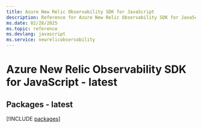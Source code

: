 ```yaml
---
title: Azure New Relic Observability SDK for JavaScript
description: Reference for Azure New Relic Observability SDK for JavaScript
ms.date: 02/28/2025
ms.topic: reference
ms.devlang: javascript
ms.service: newrelicobservability
---
```

# Azure New Relic Observability SDK for JavaScript - latest
## Packages - latest
[!INCLUDE [packages](new-relic-observability-index.md)]
